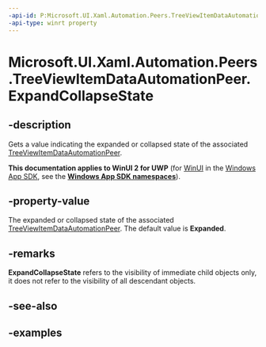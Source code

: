 ```yaml
---
-api-id: P:Microsoft.UI.Xaml.Automation.Peers.TreeViewItemDataAutomationPeer.ExpandCollapseState
-api-type: winrt property
---
```


# Microsoft.UI.Xaml.Automation.Peers.TreeViewItemDataAutomationPeer.ExpandCollapseState

<!--
public Windows.UI.Xaml.Automation.ExpandCollapseState ExpandCollapseState { get; }
-->

## -description

Gets a value indicating the expanded or collapsed state of the associated [TreeViewItemDataAutomationPeer](treeviewitemdataautomationpeer.md).

**This documentation applies to WinUI 2 for UWP** (for [WinUI](/windows/apps/winui/winui3/) in the [Windows App SDK](/windows/apps/windows-app-sdk/), see the **[Windows App SDK namespaces](/windows/windows-app-sdk/api/winrt/)**).

## -property-value

The expanded or collapsed state of the associated [TreeViewItemDataAutomationPeer](treeviewitemdataautomationpeer.md). The default value is **Expanded**.

## -remarks

**ExpandCollapseState** refers to the visibility of immediate child objects only, it does not refer to the visibility of all descendant objects.  

## -see-also

## -examples
